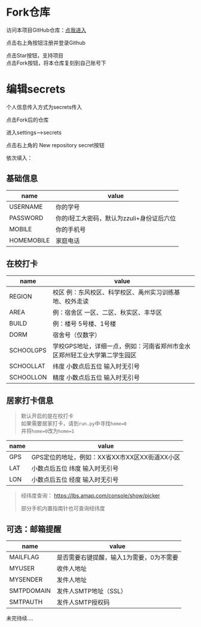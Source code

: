 # Fork仓库

访问本项目GitHub仓库：[点我进入](https://github.com/billionray/ZZULI-healthreport)

点击右上角按钮注册并登录Github

点击Star按钮，支持项目  
点击Fork按钮，将本仓库复刻到自己账号下

# 编辑secrets
个人信息传入方式为secrets传入

点击Fork后的仓库

进入settings-->secrets

点击右上角的 New repository secret按钮

依次填入：
## 基础信息

| name       | value                 |
| ---------- | --------------------- |
|USERNAME |你的学号
|PASSWORD |你的i轻工大密码，默认为zzuli+身份证后六位
|MOBILE |你的手机号
|HOMEMOBILE |家庭电话
## 在校打卡

| name       | value                 |
| ---------- | --------------------- |
|REGION | 校区 例：东风校区、科学校区、禹州实习训练基地、校外走读|
|AREA |例：宿舍区 一区、二区、秋实区、丰华区 |
|BUILD |例：楼号 5号楼、1号楼 |
|DORM | 宿舍号（仅数字）|
|SCHOOLGPS | 学校GPS地址，详细一点，例如：河南省郑州市金水区郑州轻工业大学第二学生园区|
|SCHOOLLAT| 纬度 小数点后五位 输入时无引号 |
|SCHOOLLON | 精度 小数点后五位 输入时无引号 |
## 居家打卡信息
> 默认开启的是在校打卡  
如果需要居家打卡，请到`run.py`中寻找`home=0`  
并将`home=0`改为`home=1`

| name       | value                 |
| ---------- | --------------------- |
|GPS |GPS定位的地址，例如：XX省XX市XX区XX街道XX小区|
|LAT |小数点后五位 纬度 输入时无引号|
|LON |小数点后五位 经度 输入时无引号|


> 经纬度查询： https://lbs.amap.com/console/show/picker 
>
> 部分手机内置指南针也可查询经纬度

## 可选：邮箱提醒

| name       | value                 |
| ---------- | --------------------- |
| MAILFLAG   | 是否需要右键提醒，输入1为需要，0为不需要|
| MYUSER     | 收件人地址            |
| MYSENDER   | 发件人地址            |
| SMTPDOMAIN | 发件人SMTP地址（SSL） |
| SMTPAUTH   | 发件人SMTP授权码      |




未完待续....